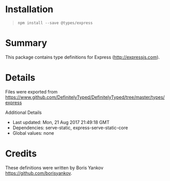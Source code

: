 # Installation
> `npm install --save @types/express`

# Summary
This package contains type definitions for Express (http://expressjs.com).

# Details
Files were exported from https://www.github.com/DefinitelyTyped/DefinitelyTyped/tree/master/types/express

Additional Details
 * Last updated: Mon, 21 Aug 2017 21:49:18 GMT
 * Dependencies: serve-static, express-serve-static-core
 * Global values: none

# Credits
These definitions were written by Boris Yankov <https://github.com/borisyankov>.
